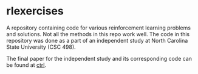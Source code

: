 # rlexercises

A repository containing code for various reinforcement learning problems and solutions. Not all the methods in this repo work well. The code in this repository was done as a part of an independent study at North Carolina State University (CSC 498).

The final paper for the independent study and its corresponding code can be found at [ctrl](https://github.com/iskytran/ctrl).
